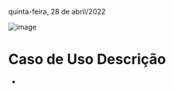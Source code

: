 quinta-feira, 28 de abril/2022

![image](https://user-images.githubusercontent.com/87860884/165821472-8e814d0b-5ec9-4230-afd8-b70ae3728566.png)



# Caso de Uso Descrição
- 
